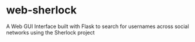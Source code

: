 # web-sherlock
A Web GUI Interface  built with Flask to search for usernames across social networks using the Sherlock project
